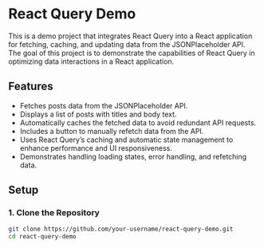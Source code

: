 # React Query Demo

This is a demo project that integrates React Query into a React application for fetching, caching, and updating data from the JSONPlaceholder API. The goal of this project is to demonstrate the capabilities of React Query in optimizing data interactions in a React application.

## Features

- Fetches posts data from the JSONPlaceholder API.
- Displays a list of posts with titles and body text.
- Automatically caches the fetched data to avoid redundant API requests.
- Includes a button to manually refetch data from the API.
- Uses React Query’s caching and automatic state management to enhance performance and UI responsiveness.
- Demonstrates handling loading states, error handling, and refetching data.

## Setup

### 1. Clone the Repository

```bash
git clone https://github.com/your-username/react-query-demo.git
cd react-query-demo
